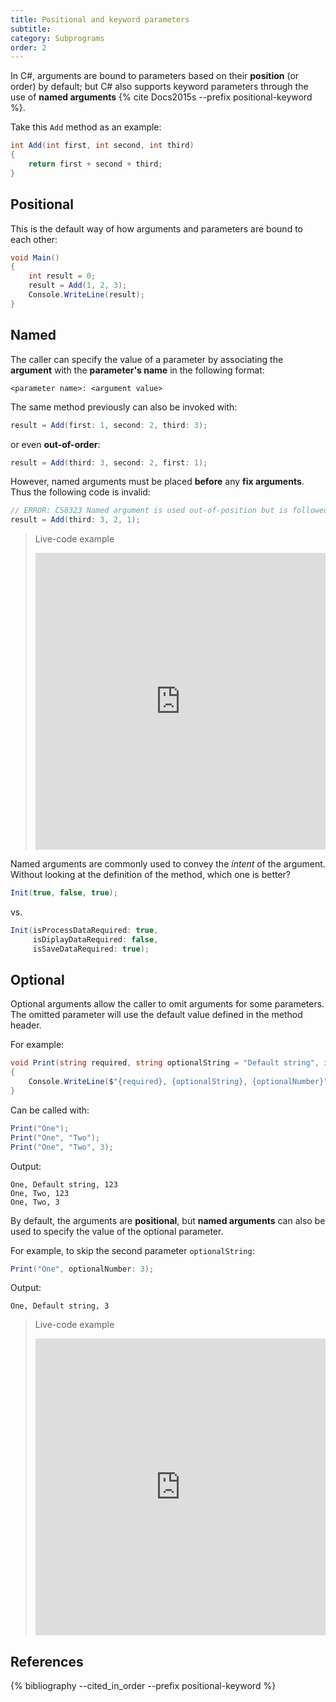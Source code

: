 ```yaml
---
title: Positional and keyword parameters
subtitle:
category: Subprograms
order: 2
---
```


In C#, arguments are bound to parameters based on their **position** (or order) by default; but C# also supports keyword parameters through the use of **named arguments** {% cite Docs2015s --prefix positional-keyword %}.

Take this `Add` method as an example:

```cs
int Add(int first, int second, int third)
{
    return first + second + third;
}
```

## Positional

This is the default way of how arguments and parameters are bound to each other:

```cs
void Main()
{
    int result = 0;
    result = Add(1, 2, 3);
    Console.WriteLine(result);
}
```

## Named

The caller can specify the value of a parameter by associating the **argument** with the **parameter's name** in the following format:

`<parameter name>: <argument value>`

The same method previously can also be invoked with:

```cs
result = Add(first: 1, second: 2, third: 3);
```

or even **out-of-order**:

```cs
result = Add(third: 3, second: 2, first: 1);
```

However, named arguments must be placed **before** any **fix arguments**. Thus the following code is invalid:

```cs
// ERROR: CS8323 Named argument is used out-of-position but is followed by an unnamed argument
result = Add(third: 3, 2, 1);
```

> Live-code example
> <iframe width="100%" height="475" src="https://dotnetfiddle.net/Widget/v4XUHK" frameborder="0"></iframe>

Named arguments are commonly used to convey the _intent_ of the argument. Without looking at the definition of the method, which one is better?

```cs
Init(true, false, true);
```
vs.

```cs
Init(isProcessDataRequired: true,
     isDiplayDataRequired: false,
     isSaveDataRequired: true);
```

## Optional

Optional arguments allow the caller to omit arguments for some parameters. The omitted parameter will use the default value defined in the method header.

For example:

```cs
void Print(string required, string optionalString = "Default string", int optionalNumber = 123)
{
    Console.WriteLine($"{required}, {optionalString}, {optionalNumber}");
}
```

Can be called with:

```cs
Print("One");
Print("One", "Two");
Print("One", "Two", 3);
```

Output:

```
One, Default string, 123
One, Two, 123
One, Two, 3
```

By default, the arguments are **positional**, but **named arguments** can also be used to specify the value of the optional parameter.

For example, to skip the second parameter `optionalString`:

```cs
Print("One", optionalNumber: 3);
```

Output:

```
One, Default string, 3
```

> Live-code example
> <iframe width="100%" height="475" src="https://dotnetfiddle.net/Widget/iDiv4v" frameborder="0"></iframe>

## References

{% bibliography --cited_in_order --prefix positional-keyword %}